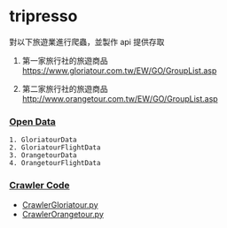 # tripresso

對以下旅遊業進行爬蟲，並製作 api 提供存取

1. 第一家旅行社的旅遊商品
https://www.gloriatour.com.tw/EW/GO/GroupList.asp

2. 第二家旅行社的旅遊商品
http://www.orangetour.com.tw/EW/GO/GroupList.asp

### [ Open Data ](https://github.com/f496328mm/tripresso/tree/master/OpenData)
    1. GloriatourData
    2. GloriatourFlightData
    3. OrangetourData
    4. OrangetourFlightData

### [ Crawler Code ](https://github.com/f496328mm/tripresso/tree/master/CrawlerCode)
* [CrawlerGloriatour.py](https://github.com/f496328mm/tripresso/blob/master/CrawlerCode/CrawlerGloriatour.py)
* [CrawlerOrangetour.py](https://github.com/f496328mm/tripresso/blob/master/CrawlerCode/CrawlerOrangetour.py)

